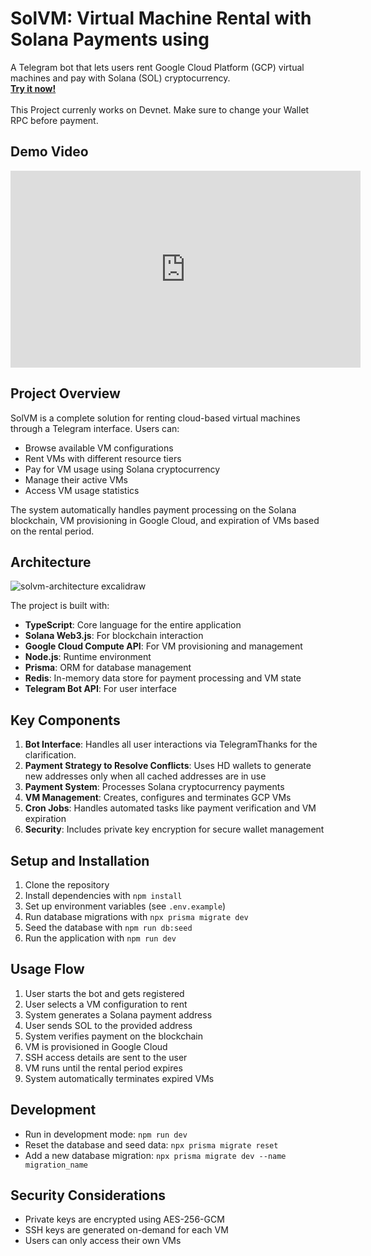 # SolVM: Virtual Machine Rental with Solana Payments using

A Telegram bot that lets users rent Google Cloud Platform (GCP) virtual machines and pay with Solana (SOL) cryptocurrency.
<br/>
[**Try it now!**](https://solvmbot.vercel.app/)  
<br/>
This Project currenly works on Devnet. Make sure to change your Wallet RPC before payment.

## Demo Video
<iframe width="560" height="315" src="https://www.youtube.com/embed/rxWnLnO8p5w" frameborder="0" allowfullscreen></iframe>

## Project Overview

SolVM is a complete solution for renting cloud-based virtual machines through a Telegram interface. Users can:

- Browse available VM configurations
- Rent VMs with different resource tiers
- Pay for VM usage using Solana cryptocurrency
- Manage their active VMs
- Access VM usage statistics

The system automatically handles payment processing on the Solana blockchain, VM provisioning in Google Cloud, and expiration of VMs based on the rental period.

## Architecture
![solvm-architecture excalidraw](https://github.com/user-attachments/assets/a6ba4c3f-f360-45d6-a5ef-9753f17550f3)


The project is built with:

- **TypeScript**: Core language for the entire application
- **Solana Web3.js**: For blockchain interaction
- **Google Cloud Compute API**: For VM provisioning and management
- **Node.js**: Runtime environment
- **Prisma**: ORM for database management
- **Redis**: In-memory data store for payment processing and VM state
- **Telegram Bot API**: For user interface

## Key Components

1. **Bot Interface**: Handles all user interactions via TelegramThanks for the clarification.
2. **Payment Strategy to Resolve Conflicts**: Uses HD wallets to generate new addresses only when all cached addresses are in use
3. **Payment System**: Processes Solana cryptocurrency payments
4. **VM Management**: Creates, configures and terminates GCP VMs
5. **Cron Jobs**: Handles automated tasks like payment verification and VM expiration
6. **Security**: Includes private key encryption for secure wallet management

## Setup and Installation

1. Clone the repository
2. Install dependencies with `npm install`
3. Set up environment variables (see `.env.example`)
4. Run database migrations with `npx prisma migrate dev`
5. Seed the database with `npm run db:seed`
6. Run the application with `npm run dev`

## Usage Flow

1. User starts the bot and gets registered
2. User selects a VM configuration to rent
3. System generates a Solana payment address
4. User sends SOL to the provided address
5. System verifies payment on the blockchain
6. VM is provisioned in Google Cloud
7. SSH access details are sent to the user
8. VM runs until the rental period expires
9. System automatically terminates expired VMs

## Development

- Run in development mode: `npm run dev`
- Reset the database and seed data: `npx prisma migrate reset`
- Add a new database migration: `npx prisma migrate dev --name migration_name`

## Security Considerations

- Private keys are encrypted using AES-256-GCM
- SSH keys are generated on-demand for each VM
- Users can only access their own VMs
